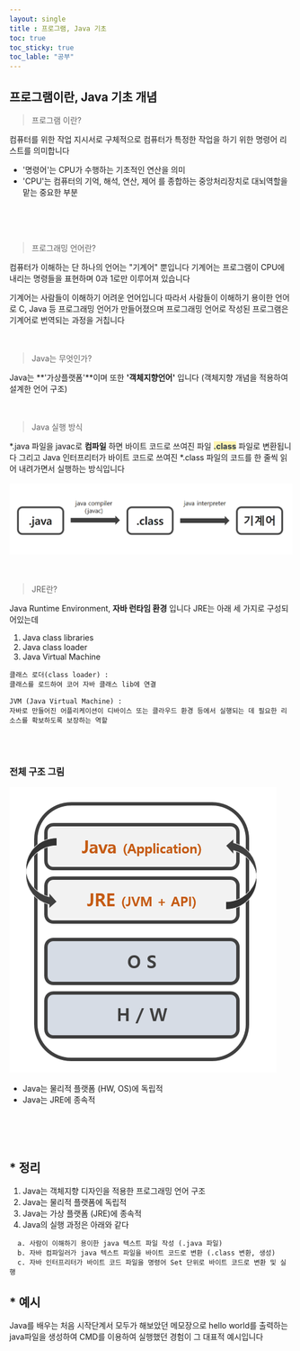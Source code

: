 ```yaml
---
layout: single
title : 프로그램, Java 기초
toc: true
toc_sticky: true
toc_lable: "공부"
---
```


## 프로그램이란, Java 기초 개념

> 프로그램 이란?  

컴퓨터를 위한 작업 지시서로 구체적으로 컴퓨터가 특정한 작업을 하기 위한 명령어 리스트를 의미합니다

- '명령어'는 CPU가 수행하는 기초적인 연산을 의미
- 'CPU'는 컴퓨터의 기억, 해석, 연산, 제어 를 종합하는 중앙처리장치로 대뇌역할을 맡는 중요한 부분
<br/>
<br/>
<br/>
  
> 프로그래밍 언어란?

컴퓨터가 이해하는 단 하나의 언어는 "기계어" 뿐입니다
기계어는 프로그램이 CPU에 내리는 명령들을 표현하며 0과 1로만 이루어져 있습니다

기계어는 사람들이 이해하기 어려운 언어입니다
따라서 사람들이 이해하기 용이한 언어로 C, Java 등 프로그래밍 언어가 만들어졌으며
프로그래밍 언어로 작성된 프로그램은 기계어로 번역되는 과정을 거칩니다
<br/>
<br/>
<br/>

> Java는 무엇인가?

Java는 **'가상플랫폼'**이며 또한 **'객체지향언어'** 입니다 (객체지향 개념을 적용하여 설계한 언어 구조)
<br/>
<br/>
<br/>
  
> Java 실행 방식

*.java 파일을 javac로 **컴파일** 하면 바이트 코드로 쓰여진 파일 **<span style='color: #2D3748; background-color:#fff5b1'>.class</span>** 파일로 변환됩니다
그리고 Java 인터프리터가 바이트 코드로 쓰여진 *.class 파일의 코드를 한 줄씩 읽어 내려가면서 실행하는 방식입니다<br/><br/>
![Image Alt 텍스트](/assets/img/1.png)
<br/>
<br/>
<br/>


> JRE란?

Java Runtime Environment, **자바 런타임 환경** 입니다
JRE는 아래 세 가지로 구성되어있는데

1. Java class libraries
2. Java class loader
3. Java Virtual Machine
  
```
클래스 로더(class loader) :
클래스를 로드하여 코어 자바 클래스 lib에 연결
```
```
JVM (Java Virtual Machine) :
자바로 만들어진 어플리케이션이 디바이스 또는 클라우드 환경 등에서 실행되는 데 필요한 리소스를 확보하도록 보장하는 역할
```
<br/><br/>

### 전체 구조 그림
![Image Alt Java 실행 전체 구조](/assets/img/2.png)
- Java는 물리적 플랫폼 (HW, OS)에 독립적
- Java는 JRE에 종속적
<br/>
<br/>
<br/>


## * 정리

1. Java는 객체지향 디자인을 적용한 프로그래밍 언어 구조
2. Java는 물리적 플랫폼에 독립적
3. Java는 가상 플랫폼 (JRE)에 종속적
4. Java의 실행 과정은 아래와 같다

```
  a. 사람이 이해하기 용이한 java 텍스트 파일 작성 (.java 파일)
  b. 자바 컴파일러가 java 텍스트 파일을 바이트 코드로 변환 (.class 변환, 생성) 
  c. 자바 인터프리터가 바이트 코드 파일을 명령어 Set 단위로 바이트 코드로 변환 및 실행
```



## * 예시

Java를 배우는 처음 시작단계서 모두가 해보았던 메모장으로 hello world를 출력하는 java파일을 생성하여
CMD를 이용하여 실행했던 경험이 그 대표적 예시입니다